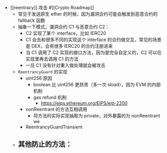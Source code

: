 - [[reentracy]] 攻击 #[[Crypto Roadmap]]
	- 常见于发送原生 ether 的时候，因为漏洞合约可能会触发到恶意合约的 fallback 函数
	- 抽象一下模式，漏洞合约 C1 与恶意合约 C2：
		- C2 实现了某个 interface，比如 IERC20
		- C1 会去和很多不同的实现这个 interface 的合约做交互，常见的场景是 DEX，会有很多 IERC20 的合约注册进来
		- 当 C1 调用了 C2 实现的接口方法，因为是完全自定义的，C2 可以在实现里再去调用 C1 的方法
		- 一旦 C1 没有针对重入做处理就会被攻击
	- `ReentrancyGuard` 的实现
		- uint256 原因
			- boolean 比 uint256 更昂贵（多一次 sload），因为 EVM 的内部机制
			- gas refund 机制
				- https://eips.ethereum.org/EIPS/eip-2200
		- nonReentrant 的方法互相调用
			- 将方法的实际实现抽取为 private，对外暴露的为 nonReentrant we
		- ReentrancyGuardTransient
	- 其他防止的方法：
		-